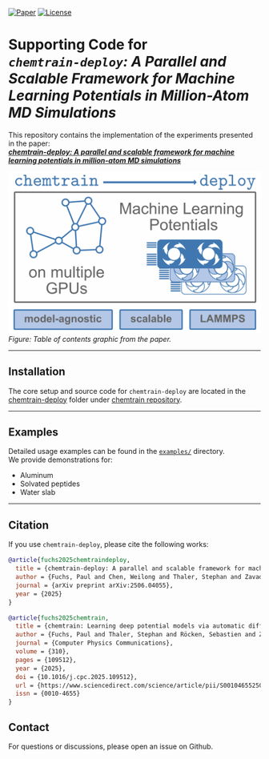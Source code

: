 [![Paper](https://img.shields.io/badge/doi-10.1021%2Facs.jctc.5c00996-green)](https://doi.org/10.1021/acs.jctc.5c00996) [![License](https://img.shields.io/badge/License-MIT-blue.svg)](https://opensource.org/license/mit)

# Supporting Code for <br>_``chemtrain-deploy``: A Parallel and Scalable Framework for Machine Learning Potentials in Million-Atom MD Simulations_


This repository contains the implementation of the experiments presented in the paper:  
[**_chemtrain-deploy: A parallel and scalable framework for machine learning potentials in million-atom MD simulations_**](https://arxiv.org/abs/2506.04055)

![TOC figure](toc.png)  
_Figure: Table of contents graphic from the paper._

---

## Installation

The core setup and source code for `chemtrain-deploy` are located in the [chemtrain-deploy](https://github.com/tummfm/chemtrain/tree/main/chemtrain-deploy) folder under [chemtrain repository](https://github.com/tummfm/chemtrain).

---

## Examples

Detailed usage examples can be found in the [`examples/`](examples/) directory.  
We provide demonstrations for:

- Aluminum
- Solvated peptides
- Water slab

---

## Citation

If you use `chemtrain-deploy`, please cite the following works:

```bibtex
@article{fuchs2025chemtraindeploy,
  title = {chemtrain-deploy: A parallel and scalable framework for machine learning potentials in million-atom MD simulations},
  author = {Fuchs, Paul and Chen, Weilong and Thaler, Stephan and Zavadlav, Julija},
  journal = {arXiv preprint arXiv:2506.04055},
  year = {2025}
}
```
```bibtex
@article{fuchs2025chemtrain,
  title = {chemtrain: Learning deep potential models via automatic differentiation and statistical physics},
  author = {Fuchs, Paul and Thaler, Stephan and Röcken, Sebastien and Zavadlav, Julija},
  journal = {Computer Physics Communications},
  volume = {310},
  pages = {109512},
  year = {2025},
  doi = {10.1016/j.cpc.2025.109512},
  url = {https://www.sciencedirect.com/science/article/pii/S0010465525000153},
  issn = {0010-4655}
}
```

## Contact
For questions or discussions, please open an issue on Github.

